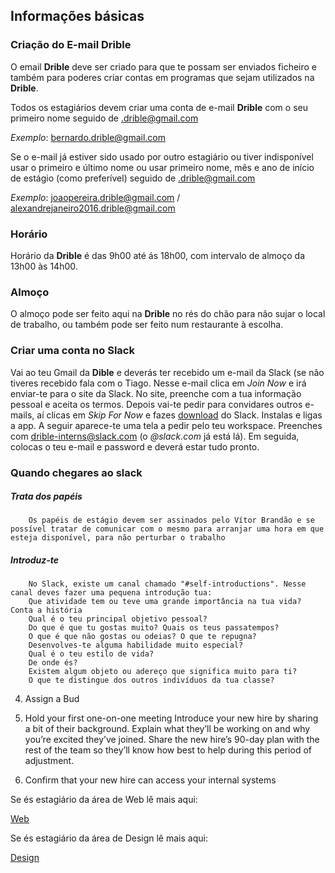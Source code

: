 ## Informações básicas
### Criação do E-mail Drible

O email **Drible** deve ser criado para que te possam ser enviados ficheiro e também para poderes criar contas em programas que sejam utilizados na **Drible**.

Todos os estagiários devem criar uma conta de e-mail **Drible** com o seu primeiro nome seguido de .drible@gmail.com

_Exemplo_: bernardo.drible@gmail.com

Se o e-mail já estiver sido usado por outro estagiário ou tiver indisponível usar o primeiro e último nome ou usar primeiro nome, mês e ano de início de estágio (como preferível) seguido de .drible@gmail.com

_Exemplo_: joaopereira.drible@gmail.com / alexandrejaneiro2016.drible@gmail.com

### Horário

Horário da **Drible** é das 9h00 até ás 18h00, com intervalo de almoço da 13h00 às 14h00.

### Almoço

O almoço pode ser feito aqui na **Drible** no rés do chão para não sujar o local de trabalho, ou também pode ser feito num restaurante à escolha.

### Criar uma conta no **Slack**

Vai ao teu Gmail da **Dible** e deverás ter recebido um e-mail da Slack (se não tiveres recebido fala com o Tiago. Nesse e-mail clica em _Join Now_ e irá enviar-te para o site da Slack. No site, preenche com a tua informação pessoal e aceita os termos. Depois vai-te pedir para convidares outros e-mails, aí clicas em _Skip For Now_ e fazes [download](https://slack.com/downloads/windows) do Slack. Instalas e ligas a app. A seguir aparece-te uma tela a pedir pelo teu workspace. Preenches com drible-interns@slack.com (o _@slack.com_ já está lá). Em seguida, colocas o teu e-mail e password e deverá estar tudo pronto.

### Quando chegares ao slack

##### Trata dos papéis
        Os papéis de estágio devem ser assinados pelo Vítor Brandão e se possível tratar de comunicar com o mesmo para arranjar uma hora em que esteja disponível, para não perturbar o trabalho

##### Introduz-te
        No Slack, existe um canal chamado "#self-introductions". Nesse canal deves fazer uma pequena introdução tua:
        Que atividade tem ou teve uma grande importância na tua vida? Conta a história
        Qual é o teu principal objetivo pessoal?
        Do que é que tu gostas muito? Quais os teus passatempos?
        O que é que não gostas ou odeias? O que te repugna?
        Desenvolves-te alguma habilidade muito especial?
        Qual é o teu estilo de vida?
        De onde és?
        Existem algum objeto ou adereço que significa muito para ti?
        O que te distingue dos outros indivíduos da tua classe?


4. Assign a Bud

5. Hold your first one-on-one meeting
Introduce your new hire by sharing a bit of their background. Explain what they’ll be working on and why you’re excited they’ve joined. Share the new hire’s 90-day plan with the rest of the team so they’ll know how best to help during this period of adjustment.

6. Confirm that your new hire can access your internal systems


Se és estagiário da área de Web lê mais aqui:

 [Web](/sys-config/estagiarios/web/home)

Se és estagiário da área de Design lê mais aqui:

 [Design](/sys-config/estagiarios/design/home)
